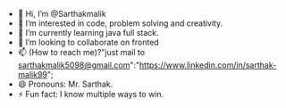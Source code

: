- 👋 Hi, I’m @Sarthakmalik
- 👀 I’m interested in code, problem solving and creativity.
- 🌱 I’m currently learning java full stack.
- 💞️ I’m looking to collaborate on fronted 
- 📫 (How to reach me)?"just mail to sarthakmalik5098@gmail.com":"https://www.linkedin.com/in/sarthak-malik99";
- 😄 Pronouns: Mr. Sarthak.
- ⚡ Fun fact: I know multiple ways to win.

<!---
Sarthakmalik/Sarthakmalik is a ✨ special ✨ repository because its `README.md` (this file) appears on your GitHub profile.
You can click the Preview link to take a look at your changes.
--->
